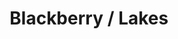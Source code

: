 ---
ee_id: '4116'
site: '1'
type: '2'
long_id: 2013-087 Blackberry / Lakes
url: 2013-087-blackberry-lakes
title: Blackberry / Lakes
year: '2013'
medium: 1920x1080 H.264/MPEG-4 Part 10 looped digital file (from ​lossless ​Quicktime
  Animation master), media player, 70” flatscreen, armature, various cables
commission:
add_credit:
dims: 79 x 36.5 x 11 inches
pitch: Rando image w/ lake effect ;-)
ps:
live_url:
related:
youtube:
imgs: blackberry-lakes-2013-187-install-Heart-01-database-SM.jpg
subheading:
year2: '2013'
download:
add_credits:
related_code:
layout: things-i-made
---